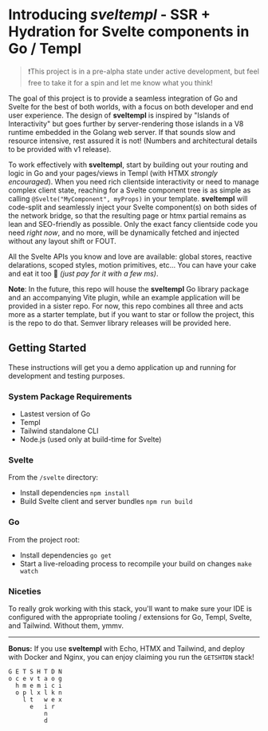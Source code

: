 # Introducing *sveltempl* - SSR + Hydration for Svelte components in Go / Templ

>❗This project is in a pre-alpha state under active development, but feel free to take it for a spin and let me know what you think!

The goal of this project is to provide a seamless integration of Go and Svelte for the best of both worlds, with a focus on both developer and end user experience. The design of **sveltempl** is inspired by "Islands of Interactivity" but goes further by server-rendering those islands in a V8 runtime embedded in the Golang web server. If that sounds slow and resource intensive, rest assured it is not! (Numbers and architectural details to be provided with v1 release).

To work effectively with **sveltempl**, start by building out your routing and logic in Go and your pages/views in Templ (with HTMX _strongly encouraged_). When you need rich clientside interactivity or need to manage complex client state, reaching for a Svelte component tree is as simple as calling `@Svelte("MyComponent", myProps)` in your template. **sveltempl** will code-split and seamlessly inject your Svelte component(s) on both sides of the network bridge, so that the resulting page or htmx partial remains as lean and SEO-friendly as possible. Only the exact fancy clientside code you need _right now_, and no more, will be dynamically fetched and injected without any layout shift or FOUT.

All the Svelte APIs you know and love are available: global stores, reactive delarations, scoped styles, motion primitives, etc... You can have your cake and eat it too 🍰 _(just pay for it with a few ms)_.

**Note**: In the future, this repo will house the **sveltempl** Go library package and an accompanying Vite plugin, while an example application will be provided in a sister repo. For now, this repo combines all three and acts more as a starter template, but if you want to star or follow the project, this is the repo to do that. Semver library releases will be provided here.

## Getting Started

These instructions will get you a demo application up and running for development and testing purposes.

### System Package Requirements

- Lastest version of Go
- Templ
- Tailwind standalone CLI
- Node.js (used only at build-time for Svelte)

### Svelte

From the `/svelte` directory:

- Install dependencies `npm install`
- Build Svelte client and server bundles `npm run build`

### Go

From the project root:

- Install dependencies `go get`
- Start a live-reloading process to recompile your build on changes `make watch`

### Niceties

To really grok working with this stack, you'll want to make sure your IDE is configured with the appropriate tooling / extensions for Go, Templ, Svelte, and Tailwind. Without them, ymmv.

---

**Bonus:**
If you use **sveltempl** with Echo, HTMX and Tailwind, and deploy with Docker and Nginx, you can enjoy claiming you run the `GETSHTDN` stack!

```
G E T S H T D N
o c e v t a o g
  h m e m i c i
  o p l x l k n
    l t   w e x
      e   i r
          n
          d
```
